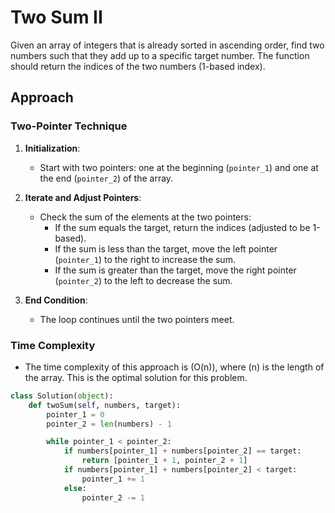 # Two Sum II

Given an array of integers that is already sorted in ascending order, find two numbers such that they add up to a specific target number. The function should return the indices of the two numbers (1-based index).

## Approach

### Two-Pointer Technique

1. **Initialization**:

   - Start with two pointers: one at the beginning (`pointer_1`) and one at the end (`pointer_2`) of the array.

2. **Iterate and Adjust Pointers**:

   - Check the sum of the elements at the two pointers:
     - If the sum equals the target, return the indices (adjusted to be 1-based).
     - If the sum is less than the target, move the left pointer (`pointer_1`) to the right to increase the sum.
     - If the sum is greater than the target, move the right pointer (`pointer_2`) to the left to decrease the sum.

3. **End Condition**:
   - The loop continues until the two pointers meet.

### Time Complexity

- The time complexity of this approach is \(O(n)\), where \(n\) is the length of the array. This is the optimal solution for this problem.

```python
class Solution(object):
    def twoSum(self, numbers, target):
        pointer_1 = 0
        pointer_2 = len(numbers) - 1

        while pointer_1 < pointer_2:
            if numbers[pointer_1] + numbers[pointer_2] == target:
                return [pointer_1 + 1, pointer_2 + 1]
            if numbers[pointer_1] + numbers[pointer_2] < target:
                pointer_1 += 1
            else:
                pointer_2 -= 1
```
